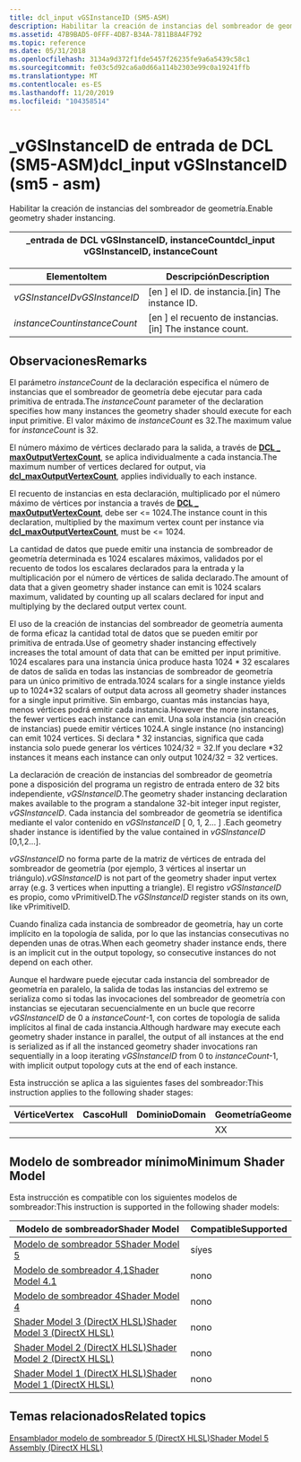 ```yaml
---
title: dcl_input vGSInstanceID (SM5-ASM)
description: Habilitar la creación de instancias del sombreador de geometría.
ms.assetid: 47B9BAD5-0FFF-4DB7-B34A-7811B8A4F792
ms.topic: reference
ms.date: 05/31/2018
ms.openlocfilehash: 3134a9d372f1fde5457f26235fe9a6a5439c58c1
ms.sourcegitcommit: fe03c5d92ca6a0d66a114b2303e99c0a19241ffb
ms.translationtype: MT
ms.contentlocale: es-ES
ms.lasthandoff: 11/20/2019
ms.locfileid: "104358514"
---
```

# <a name="dcl_input-vgsinstanceid-sm5---asm"></a><span data-ttu-id="6f2be-103">\_vGSInstanceID de entrada de DCL (SM5-ASM)</span><span class="sxs-lookup"><span data-stu-id="6f2be-103">dcl\_input vGSInstanceID (sm5 - asm)</span></span>

<span data-ttu-id="6f2be-104">Habilitar la creación de instancias del sombreador de geometría.</span><span class="sxs-lookup"><span data-stu-id="6f2be-104">Enable geometry shader instancing.</span></span>



| <span data-ttu-id="6f2be-105">\_entrada de DCL vGSInstanceID, instanceCount</span><span class="sxs-lookup"><span data-stu-id="6f2be-105">dcl\_input vGSInstanceID, instanceCount</span></span> |
|-----------------------------------------|



 



| <span data-ttu-id="6f2be-106">Elemento</span><span class="sxs-lookup"><span data-stu-id="6f2be-106">Item</span></span>                                                                                                                       | <span data-ttu-id="6f2be-107">Descripción</span><span class="sxs-lookup"><span data-stu-id="6f2be-107">Description</span></span>                           |
|----------------------------------------------------------------------------------------------------------------------------|---------------------------------------|
| <span data-ttu-id="6f2be-108"><span id="vGSInstanceID"></span><span id="vgsinstanceid"></span><span id="VGSINSTANCEID"></span>*vGSInstanceID*</span><span class="sxs-lookup"><span data-stu-id="6f2be-108"><span id="vGSInstanceID"></span><span id="vgsinstanceid"></span><span id="VGSINSTANCEID"></span>*vGSInstanceID*</span></span><br/> | <span data-ttu-id="6f2be-109">\[en \] el ID. de instancia.</span><span class="sxs-lookup"><span data-stu-id="6f2be-109">\[in\] The instance ID.</span></span><br/>    |
| <span data-ttu-id="6f2be-110"><span id="instanceCount"></span><span id="instancecount"></span><span id="INSTANCECOUNT"></span>*instanceCount*</span><span class="sxs-lookup"><span data-stu-id="6f2be-110"><span id="instanceCount"></span><span id="instancecount"></span><span id="INSTANCECOUNT"></span>*instanceCount*</span></span><br/> | <span data-ttu-id="6f2be-111">\[en \] el recuento de instancias.</span><span class="sxs-lookup"><span data-stu-id="6f2be-111">\[in\] The instance count.</span></span><br/> |



 

## <a name="remarks"></a><span data-ttu-id="6f2be-112">Observaciones</span><span class="sxs-lookup"><span data-stu-id="6f2be-112">Remarks</span></span>

<span data-ttu-id="6f2be-113">El parámetro *instanceCount* de la declaración especifica el número de instancias que el sombreador de geometría debe ejecutar para cada primitiva de entrada.</span><span class="sxs-lookup"><span data-stu-id="6f2be-113">The *instanceCount* parameter of the declaration specifies how many instances the geometry shader should execute for each input primitive.</span></span> <span data-ttu-id="6f2be-114">El valor máximo de *instanceCount* es 32.</span><span class="sxs-lookup"><span data-stu-id="6f2be-114">The maximum value for *instanceCount* is 32.</span></span>

<span data-ttu-id="6f2be-115">El número máximo de vértices declarado para la salida, a través de [**DCL \_ maxOutputVertexCount**](dcl-maxoutputvertexcount.md), se aplica individualmente a cada instancia.</span><span class="sxs-lookup"><span data-stu-id="6f2be-115">The maximum number of vertices declared for output, via [**dcl\_maxOutputVertexCount**](dcl-maxoutputvertexcount.md), applies individually to each instance.</span></span>

<span data-ttu-id="6f2be-116">El recuento de instancias en esta declaración, multiplicado por el número máximo de vértices por instancia a través de [**DCL \_ maxOutputVertexCount**](dcl-maxoutputvertexcount.md), debe ser <= 1024.</span><span class="sxs-lookup"><span data-stu-id="6f2be-116">The instance count in this declaration, multiplied by the maximum vertex count per instance via [**dcl\_maxOutputVertexCount**](dcl-maxoutputvertexcount.md), must be <= 1024.</span></span>

<span data-ttu-id="6f2be-117">La cantidad de datos que puede emitir una instancia de sombreador de geometría determinada es 1024 escalares máximos, validados por el recuento de todos los escalares declarados para la entrada y la multiplicación por el número de vértices de salida declarado.</span><span class="sxs-lookup"><span data-stu-id="6f2be-117">The amount of data that a given geometry shader instance can emit is 1024 scalars maximum, validated by counting up all scalars declared for input and multiplying by the declared output vertex count.</span></span>

<span data-ttu-id="6f2be-118">El uso de la creación de instancias del sombreador de geometría aumenta de forma eficaz la cantidad total de datos que se pueden emitir por primitiva de entrada.</span><span class="sxs-lookup"><span data-stu-id="6f2be-118">Use of geometry shader instancing effectively increases the total amount of data that can be emitted per input primitive.</span></span> <span data-ttu-id="6f2be-119">1024 escalares para una instancia única produce hasta 1024 \* 32 escalares de datos de salida en todas las instancias de sombreador de geometría para un único primitivo de entrada.</span><span class="sxs-lookup"><span data-stu-id="6f2be-119">1024 scalars for a single instance yields up to 1024\*32 scalars of output data across all geometry shader instances for a single input primitive.</span></span> <span data-ttu-id="6f2be-120">Sin embargo, cuantas más instancias haya, menos vértices podrá emitir cada instancia.</span><span class="sxs-lookup"><span data-stu-id="6f2be-120">However the more instances, the fewer vertices each instance can emit.</span></span> <span data-ttu-id="6f2be-121">Una sola instancia (sin creación de instancias) puede emitir vértices 1024.</span><span class="sxs-lookup"><span data-stu-id="6f2be-121">A single instance (no instancing) can emit 1024 vertices.</span></span> <span data-ttu-id="6f2be-122">Si declara \* 32 instancias, significa que cada instancia solo puede generar los vértices 1024/32 = 32.</span><span class="sxs-lookup"><span data-stu-id="6f2be-122">If you declare \*32 instances it means each instance can only output 1024/32 = 32 vertices.</span></span>

<span data-ttu-id="6f2be-123">La declaración de creación de instancias del sombreador de geometría pone a disposición del programa un registro de entrada entero de 32 bits independiente, *vGSInstanceID*.</span><span class="sxs-lookup"><span data-stu-id="6f2be-123">The geometry shader instancing declaration makes available to the program a standalone 32-bit integer input register, *vGSInstanceID*.</span></span> <span data-ttu-id="6f2be-124">Cada instancia del sombreador de geometría se identifica mediante el valor contenido en *vGSInstanceID* \[ 0, 1, 2... \] .</span><span class="sxs-lookup"><span data-stu-id="6f2be-124">Each geometry shader instance is identified by the value contained in *vGSInstanceID* \[0,1,2...\].</span></span>

<span data-ttu-id="6f2be-125">*vGSInstanceID* no forma parte de la matriz de vértices de entrada del sombreador de geometría (por ejemplo, 3 vértices al insertar un triángulo).</span><span class="sxs-lookup"><span data-stu-id="6f2be-125">*vGSInstanceID* is not part of the geometry shader input vertex array (e.g. 3 vertices when inputting a triangle).</span></span> <span data-ttu-id="6f2be-126">El registro *vGSInstanceID* es propio, como vPrimitiveID.</span><span class="sxs-lookup"><span data-stu-id="6f2be-126">The *vGSInstanceID* register stands on its own, like vPrimitiveID.</span></span>

<span data-ttu-id="6f2be-127">Cuando finaliza cada instancia de sombreador de geometría, hay un corte implícito en la topología de salida, por lo que las instancias consecutivas no dependen unas de otras.</span><span class="sxs-lookup"><span data-stu-id="6f2be-127">When each geometry shader instance ends, there is an implicit cut in the output topology, so consecutive instances do not depend on each other.</span></span>

<span data-ttu-id="6f2be-128">Aunque el hardware puede ejecutar cada instancia del sombreador de geometría en paralelo, la salida de todas las instancias del extremo se serializa como si todas las invocaciones del sombreador de geometría con instancias se ejecutaran secuencialmente en un bucle que recorre *vGSInstanceID* de 0 a *instanceCount*-1, con cortes de topología de salida implícitos al final de cada instancia.</span><span class="sxs-lookup"><span data-stu-id="6f2be-128">Although hardware may execute each geometry shader instance in parallel, the output of all instances at the end is serialized as if all the instanced geometry shader invocations ran sequentially in a loop iterating *vGSInstanceID* from 0 to *instanceCount*-1, with implicit output topology cuts at the end of each instance.</span></span>

<span data-ttu-id="6f2be-129">Esta instrucción se aplica a las siguientes fases del sombreador:</span><span class="sxs-lookup"><span data-stu-id="6f2be-129">This instruction applies to the following shader stages:</span></span>



| <span data-ttu-id="6f2be-130">Vértice</span><span class="sxs-lookup"><span data-stu-id="6f2be-130">Vertex</span></span> | <span data-ttu-id="6f2be-131">Casco</span><span class="sxs-lookup"><span data-stu-id="6f2be-131">Hull</span></span> | <span data-ttu-id="6f2be-132">Dominio</span><span class="sxs-lookup"><span data-stu-id="6f2be-132">Domain</span></span> | <span data-ttu-id="6f2be-133">Geometría</span><span class="sxs-lookup"><span data-stu-id="6f2be-133">Geometry</span></span> | <span data-ttu-id="6f2be-134">Píxel</span><span class="sxs-lookup"><span data-stu-id="6f2be-134">Pixel</span></span> | <span data-ttu-id="6f2be-135">Compute</span><span class="sxs-lookup"><span data-stu-id="6f2be-135">Compute</span></span> |
|--------|------|--------|----------|-------|---------|
|        |      |        | <span data-ttu-id="6f2be-136">X</span><span class="sxs-lookup"><span data-stu-id="6f2be-136">X</span></span>        |       |         |



 

## <a name="minimum-shader-model"></a><span data-ttu-id="6f2be-137">Modelo de sombreador mínimo</span><span class="sxs-lookup"><span data-stu-id="6f2be-137">Minimum Shader Model</span></span>

<span data-ttu-id="6f2be-138">Esta instrucción es compatible con los siguientes modelos de sombreador:</span><span class="sxs-lookup"><span data-stu-id="6f2be-138">This instruction is supported in the following shader models:</span></span>



| <span data-ttu-id="6f2be-139">Modelo de sombreador</span><span class="sxs-lookup"><span data-stu-id="6f2be-139">Shader Model</span></span>                                              | <span data-ttu-id="6f2be-140">Compatible</span><span class="sxs-lookup"><span data-stu-id="6f2be-140">Supported</span></span> |
|-----------------------------------------------------------|-----------|
| [<span data-ttu-id="6f2be-141">Modelo de sombreador 5</span><span class="sxs-lookup"><span data-stu-id="6f2be-141">Shader Model 5</span></span>](d3d11-graphics-reference-sm5.md)        | <span data-ttu-id="6f2be-142">sí</span><span class="sxs-lookup"><span data-stu-id="6f2be-142">yes</span></span>       |
| [<span data-ttu-id="6f2be-143">Modelo de sombreador 4,1</span><span class="sxs-lookup"><span data-stu-id="6f2be-143">Shader Model 4.1</span></span>](dx-graphics-hlsl-sm4.md)              | <span data-ttu-id="6f2be-144">no</span><span class="sxs-lookup"><span data-stu-id="6f2be-144">no</span></span>        |
| [<span data-ttu-id="6f2be-145">Modelo de sombreador 4</span><span class="sxs-lookup"><span data-stu-id="6f2be-145">Shader Model 4</span></span>](dx-graphics-hlsl-sm4.md)                | <span data-ttu-id="6f2be-146">no</span><span class="sxs-lookup"><span data-stu-id="6f2be-146">no</span></span>        |
| [<span data-ttu-id="6f2be-147">Shader Model 3 (DirectX HLSL)</span><span class="sxs-lookup"><span data-stu-id="6f2be-147">Shader Model 3 (DirectX HLSL)</span></span>](dx-graphics-hlsl-sm3.md) | <span data-ttu-id="6f2be-148">no</span><span class="sxs-lookup"><span data-stu-id="6f2be-148">no</span></span>        |
| [<span data-ttu-id="6f2be-149">Shader Model 2 (DirectX HLSL)</span><span class="sxs-lookup"><span data-stu-id="6f2be-149">Shader Model 2 (DirectX HLSL)</span></span>](dx-graphics-hlsl-sm2.md) | <span data-ttu-id="6f2be-150">no</span><span class="sxs-lookup"><span data-stu-id="6f2be-150">no</span></span>        |
| [<span data-ttu-id="6f2be-151">Shader Model 1 (DirectX HLSL)</span><span class="sxs-lookup"><span data-stu-id="6f2be-151">Shader Model 1 (DirectX HLSL)</span></span>](dx-graphics-hlsl-sm1.md) | <span data-ttu-id="6f2be-152">no</span><span class="sxs-lookup"><span data-stu-id="6f2be-152">no</span></span>        |



 

## <a name="related-topics"></a><span data-ttu-id="6f2be-153">Temas relacionados</span><span class="sxs-lookup"><span data-stu-id="6f2be-153">Related topics</span></span>

<dl> <dt>

[<span data-ttu-id="6f2be-154">Ensamblador modelo de sombreador 5 (DirectX HLSL)</span><span class="sxs-lookup"><span data-stu-id="6f2be-154">Shader Model 5 Assembly (DirectX HLSL)</span></span>](shader-model-5-assembly--directx-hlsl-.md)
</dt> </dl>

 

 





